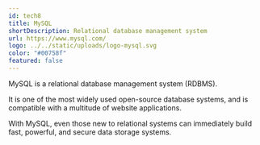 ```yaml
---
id: tech8
title: MySQL
shortDescription: Relational database management system
url: https://www.mysql.com/
logo: ../../static/uploads/logo-mysql.svg
color: "#00758f"
featured: false
---
```

MySQL is a relational database management system (RDBMS).

It is one of the most widely used open-source database systems, and is compatible with a multitude of website applications.

With MySQL, even those new to relational systems can immediately build fast, powerful, and secure data storage systems.